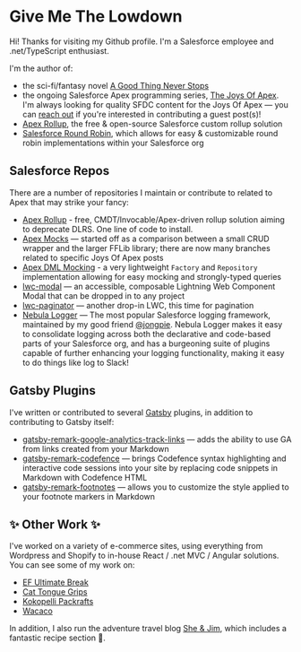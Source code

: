 # Give Me The Lowdown

Hi! Thanks for visiting my Github profile. I'm a Salesforce employee and .net/TypeScript enthusiast.

I'm the author of:

- the sci-fi/fantasy novel [A Good Thing Never Stops](https://www.amazon.com/Good-Thing-Never-Stops/dp/153788963X/)
- the ongoing Salesforce Apex programming series, [The Joys Of Apex](https://www.jamessimone.net/blog/joys-of-apex/). I'm always looking for quality SFDC content for the Joys Of Apex — you can [reach out](https://www.jamessimone.net/contact/) if you're interested in contributing a guest post(s)!
- [Apex Rollup](https://github.com/jamessimone/apex-rollup), the free & open-source Salesforce custom rollup solution
- [Salesforce Round Robin](https://github.com/jamessimone/salesforce-round-robin), which allows for easy & customizable round robin implementations within your Salesforce org

## Salesforce Repos

There are a number of repositories I maintain or contribute to related to Apex that may strike your fancy:

- [Apex Rollup](https://github.com/jamessimone/apex-rollup) - free, CMDT/Invocable/Apex-driven rollup solution aiming to deprecate DLRS. One line of code to install.
- [Apex Mocks](https://github.com/jamessimone/apex-mocks-stress-test) — started off as a comparison between a small CRUD wrapper and the larger FFLib library; there are now many branches related to specific Joys Of Apex posts
- [Apex DML Mocking](https://github.com/jamessimone/apex-dml-mocking) - a very lightweight `Factory` and `Repository` implementation allowing for easy mocking and strongly-typed queries
- [lwc-modal](https://github.com/jamessimone/lwc-modal) — an accessible, composable Lightning Web Component Modal that can be dropped in to any project
- [lwc-paginator](https://github.com/jamessimone/lwc-paginator) — another drop-in LWC, this time for pagination
- [Nebula Logger](https://github.com/jongpie/NebulaLogger) — The most popular Salesforce logging framework, maintained by my good friend [@jongpie](https://github.com/jongpie). Nebula Logger makes it easy to consolidate logging across both the declarative and code-based parts of your Salesforce org, and has a burgeoning suite of plugins capable of further enhancing your logging functionality, making it easy to do things like log to Slack!

## Gatsby Plugins

I've written or contributed to several [Gatsby](https://www.gatsbyjs.org/) plugins, in addition to contributing to Gatsby itself:

- [gatsby-remark-google-analytics-track-links](https://github.com/jamessimone/gatsby-remark-google-analytics-track-links) — adds the ability to use GA from links created from your Markdown
- [gatsby-remark-codefence](https://github.com/jamessimone/gatsby-remark-codefence) — brings Codefence syntax highlighting and interactive code sessions into your site by replacing code snippets in Markdown with Codefence HTML
- [gatsby-remark-footnotes](https://github.com/jamessimone/gatsby-remark-footnotes) — allows you to customize the style applied to your footnote markers in Markdown

## ✨ Other Work ✨

I've worked on a variety of e-commerce sites, using everything from Wordpress and Shopify to in-house React / .net MVC / Angular solutions. You can see some of my work on:

- [EF Ultimate Break](https://www.efultimatebreak.com/)
- [Cat Tongue Grips](https://cattonguegrips.com/)
- [Kokopelli Packrafts](https://kokopellipackraft.com/)
- [Wacaco](https://www.wacaco.com/)

In addition, I also run the adventure travel blog [She & Jim](https://www.sheandjim.com/), which includes a fantastic recipe section 🤤.
